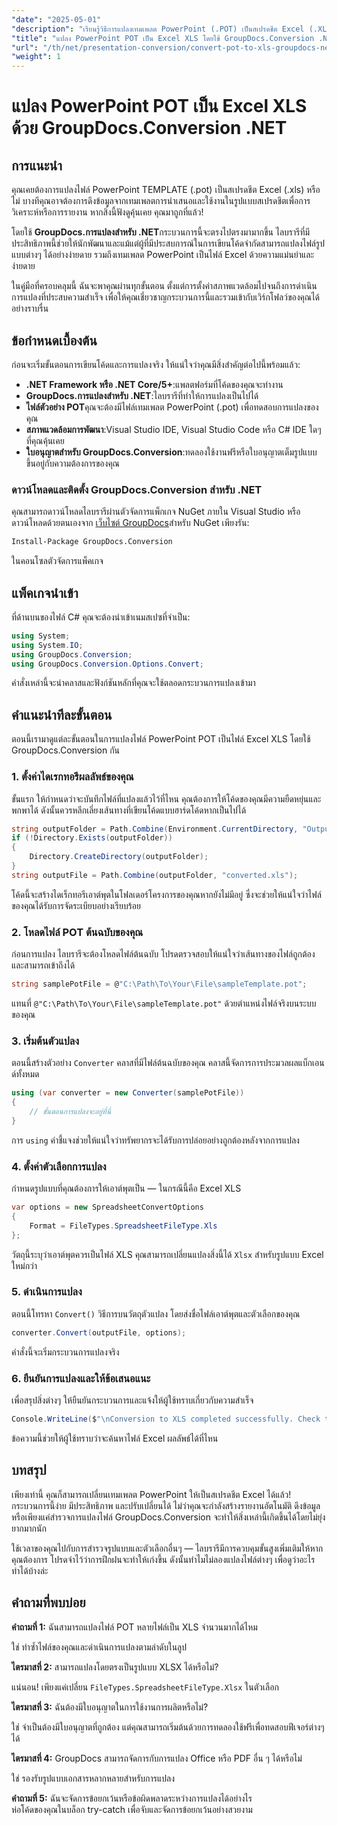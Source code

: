```yaml
---
"date": "2025-05-01"
"description": "เรียนรู้วิธีการแปลงเทมเพลต PowerPoint (.POT) เป็นสเปรดชีต Excel (.XLS) ได้อย่างราบรื่นโดยใช้ GroupDocs.Conversion API อันทรงพลังใน .NET"
"title": "แปลง PowerPoint POT เป็น Excel XLS โดยใช้ GroupDocs.Conversion .NET"
"url": "/th/net/presentation-conversion/convert-pot-to-xls-groupdocs-net/"
"weight": 1
---
```


# แปลง PowerPoint POT เป็น Excel XLS ด้วย GroupDocs.Conversion .NET

## การแนะนำ

คุณเคยต้องการแปลงไฟล์ PowerPoint TEMPLATE (.pot) เป็นสเปรดชีต Excel (.xls) หรือไม่ บางทีคุณอาจต้องการดึงข้อมูลจากเทมเพลตการนำเสนอและใช้งานในรูปแบบสเปรดชีตเพื่อการวิเคราะห์หรือการรายงาน หากสิ่งนี้ฟังดูคุ้นเคย คุณมาถูกที่แล้ว! 

โดยใช้ **GroupDocs.การแปลงสำหรับ .NET**กระบวนการนี้จะตรงไปตรงมามากขึ้น ไลบรารีที่มีประสิทธิภาพนี้ช่วยให้นักพัฒนาและแม้แต่ผู้ที่มีประสบการณ์ในการเขียนโค้ดจำกัดสามารถแปลงไฟล์รูปแบบต่างๆ ได้อย่างง่ายดาย รวมถึงเทมเพลต PowerPoint เป็นไฟล์ Excel ด้วยความแม่นยำและง่ายดาย

ในคู่มือที่ครอบคลุมนี้ ฉันจะพาคุณผ่านทุกขั้นตอน ตั้งแต่การตั้งค่าสภาพแวดล้อมไปจนถึงการดำเนินการแปลงที่ประสบความสำเร็จ เพื่อให้คุณเชี่ยวชาญกระบวนการนี้และรวมเข้ากับเวิร์กโฟลว์ของคุณได้อย่างราบรื่น

## ข้อกำหนดเบื้องต้น

ก่อนจะเริ่มขั้นตอนการเขียนโค้ดและการแปลงจริง ให้แน่ใจว่าคุณมีสิ่งสำคัญต่อไปนี้พร้อมแล้ว:

- **.NET Framework หรือ .NET Core/5+**:แพลตฟอร์มที่โค้ดของคุณจะทำงาน
- **GroupDocs.การแปลงสำหรับ .NET**:ไลบรารีที่ทำให้การแปลงเป็นไปได้
- **ไฟล์ตัวอย่าง POT**คุณจะต้องมีไฟล์เทมเพลต PowerPoint (.pot) เพื่อทดสอบการแปลงของคุณ
- **สภาพแวดล้อมการพัฒนา**:Visual Studio IDE, Visual Studio Code หรือ C# IDE ใดๆ ที่คุณคุ้นเคย
- **ใบอนุญาตสำหรับ GroupDocs.Conversion**:ทดลองใช้งานฟรีหรือใบอนุญาตเต็มรูปแบบ ขึ้นอยู่กับความต้องการของคุณ

### ดาวน์โหลดและติดตั้ง GroupDocs.Conversion สำหรับ .NET

คุณสามารถดาวน์โหลดไลบรารีผ่านตัวจัดการแพ็กเกจ NuGet ภายใน Visual Studio หรือดาวน์โหลดด้วยตนเองจาก [เว็บไซต์ GroupDocs](https://releases.groupdocs.com/conversion/net/)สำหรับ NuGet เพียงรัน:

```bash
Install-Package GroupDocs.Conversion
```

ในคอนโซลตัวจัดการแพ็คเกจ

## แพ็คเกจนำเข้า

ที่ด้านบนของไฟล์ C# คุณจะต้องนำเข้าเนมสเปซที่จำเป็น:

```csharp
using System;
using System.IO;
using GroupDocs.Conversion;
using GroupDocs.Conversion.Options.Convert;
```

คำสั่งเหล่านี้จะนำคลาสและฟังก์ชันหลักที่คุณจะใช้ตลอดกระบวนการแปลงเข้ามา

## คำแนะนำทีละขั้นตอน

ตอนนี้เรามาดูแต่ละขั้นตอนในการแปลงไฟล์ PowerPoint POT เป็นไฟล์ Excel XLS โดยใช้ GroupDocs.Conversion กัน

### 1. ตั้งค่าไดเรกทอรีผลลัพธ์ของคุณ

ขั้นแรก ให้กำหนดว่าจะบันทึกไฟล์ที่แปลงแล้วไว้ที่ไหน คุณต้องการให้โค้ดของคุณมีความยืดหยุ่นและพกพาได้ ดังนั้นควรหลีกเลี่ยงเส้นทางที่เขียนโค้ดแบบฮาร์ดโค้ดหากเป็นไปได้

```csharp
string outputFolder = Path.Combine(Environment.CurrentDirectory, "Output");
if (!Directory.Exists(outputFolder))
{
    Directory.CreateDirectory(outputFolder);
}
string outputFile = Path.Combine(outputFolder, "converted.xls");
```

โค้ดนี้จะสร้างไดเร็กทอรีเอาต์พุตในโฟลเดอร์โครงการของคุณหากยังไม่มีอยู่ ซึ่งจะช่วยให้แน่ใจว่าไฟล์ของคุณได้รับการจัดระเบียบอย่างเรียบร้อย

### 2. โหลดไฟล์ POT ต้นฉบับของคุณ

ก่อนการแปลง ไลบรารีจะต้องโหลดไฟล์ต้นฉบับ โปรดตรวจสอบให้แน่ใจว่าเส้นทางของไฟล์ถูกต้องและสามารถเข้าถึงได้

```csharp
string samplePotFile = @"C:\Path\To\Your\File\sampleTemplate.pot";
```

แทนที่ `@"C:\Path\To\Your\File\sampleTemplate.pot"` ด้วยตำแหน่งไฟล์จริงบนระบบของคุณ

### 3. เริ่มต้นตัวแปลง

ตอนนี้สร้างตัวอย่าง `Converter` คลาสที่มีไฟล์ต้นฉบับของคุณ คลาสนี้จัดการการประมวลผลแบ็กเอนด์ทั้งหมด

```csharp
using (var converter = new Converter(samplePotFile))
{
    // ขั้นตอนการแปลงจะอยู่ที่นี่
}
```

การ `using` คำชี้แจงช่วยให้แน่ใจว่าทรัพยากรจะได้รับการปล่อยอย่างถูกต้องหลังจากการแปลง

### 4. ตั้งค่าตัวเลือกการแปลง

กำหนดรูปแบบที่คุณต้องการให้เอาต์พุตเป็น — ในกรณีนี้คือ Excel XLS

```csharp
var options = new SpreadsheetConvertOptions
{
    Format = FileTypes.SpreadsheetFileType.Xls
};
```

วัตถุนี้ระบุว่าเอาต์พุตควรเป็นไฟล์ XLS คุณสามารถเปลี่ยนแปลงสิ่งนี้ได้ `Xlsx` สำหรับรูปแบบ Excel ใหม่กว่า

### 5. ดำเนินการแปลง

ตอนนี้โทรหา `Convert()` วิธีการบนวัตถุตัวแปลง โดยส่งชื่อไฟล์เอาต์พุตและตัวเลือกของคุณ

```csharp
converter.Convert(outputFile, options);
```

คำสั่งนี้จะเริ่มกระบวนการแปลงจริง

### 6. ยืนยันการแปลงและให้ข้อเสนอแนะ

เพื่อสรุปสิ่งต่างๆ ให้ยืนยันกระบวนการและแจ้งให้ผู้ใช้ทราบเกี่ยวกับความสำเร็จ

```csharp
Console.WriteLine($"\nConversion to XLS completed successfully. Check the output in {outputFolder}");
```

ข้อความนี้ช่วยให้ผู้ใช้ทราบว่าจะค้นหาไฟล์ Excel ผลลัพธ์ได้ที่ไหน

## บทสรุป

เพียงเท่านี้ คุณก็สามารถเปลี่ยนเทมเพลต PowerPoint ให้เป็นสเปรดชีต Excel ได้แล้ว! กระบวนการนี้ง่าย มีประสิทธิภาพ และปรับเปลี่ยนได้ ไม่ว่าคุณจะกำลังสร้างรายงานอัตโนมัติ ดึงข้อมูล หรือเพียงแค่สำรวจการแปลงไฟล์ GroupDocs.Conversion จะทำให้สิ่งเหล่านี้เกิดขึ้นได้โดยไม่ยุ่งยากมากนัก

ใช้เวลาของคุณไปกับการสำรวจรูปแบบและตัวเลือกอื่นๆ — ไลบรารีมีการควบคุมขั้นสูงเพิ่มเติมให้หากคุณต้องการ โปรดจำไว้ว่าการฝึกฝนจะทำให้เก่งขึ้น ดังนั้นทำไมไม่ลองแปลงไฟล์ต่างๆ เพื่อดูว่าอะไรทำได้บ้างล่ะ

## คำถามที่พบบ่อย

**คำถามที่ 1:** ฉันสามารถแปลงไฟล์ POT หลายไฟล์เป็น XLS จำนวนมากได้ไหม  

ใช่ ทำซ้ำไฟล์ของคุณและดำเนินการแปลงตามลำดับในลูป

**ไตรมาสที่ 2:** สามารถแปลงโดยตรงเป็นรูปแบบ XLSX ได้หรือไม่?  

แน่นอน! เพียงแค่เปลี่ยน `FileTypes.SpreadsheetFileType.Xlsx` ในตัวเลือก

**ไตรมาสที่ 3:** ฉันต้องมีใบอนุญาตในการใช้งานการผลิตหรือไม่?  

ใช่ จำเป็นต้องมีใบอนุญาตที่ถูกต้อง แต่คุณสามารถเริ่มต้นด้วยการทดลองใช้ฟรีเพื่อทดสอบฟีเจอร์ต่างๆ ได้

**ไตรมาสที่ 4:** GroupDocs สามารถจัดการกับการแปลง Office หรือ PDF อื่น ๆ ได้หรือไม่  

ใช่ รองรับรูปแบบเอกสารหลากหลายสำหรับการแปลง

**คำถามที่ 5:** ฉันจะจัดการข้อยกเว้นหรือข้อผิดพลาดระหว่างการแปลงได้อย่างไร  
ห่อโค้ดของคุณในบล็อก try-catch เพื่อจับและจัดการข้อยกเว้นอย่างสวยงาม